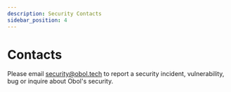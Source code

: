 ```yaml
---
description: Security Contacts
sidebar_position: 4
---
```


# Contacts
Please email security@obol.tech to report a security incident, vulnerability, bug or inquire about Obol's security.
